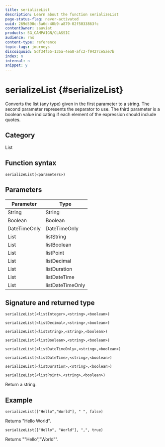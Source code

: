 ```yaml
---
title: serializeList
description: Learn about the function serializeList
page-status-flag: never-activated
uuid: 269d590c-5a6d-40b9-a879-02f5033863fc
contentOwner: sauviat
products: SG_CAMPAIGN/CLASSIC
audience: rns
content-type: reference
topic-tags: journeys
discoiquuid: 5df34f55-135a-4ea8-afc2-f9427ce5ae7b
index: n
internal: n
snippet: y
---
```


# serializeList {#serializeList}

Converts the list (any type) given in the first parameter to a string. The second parameter represents the separator to use. The third parameter is a boolean value indicating if each element of the expression should include quotes.

## Category

List

## Function syntax

`serializeList(<parameters>)`

## Parameters

| Parameter | Type             |
|-----------|------------------|
| String    | String           |
| Boolean   | Boolean          |
| DateTimeOnly | DateTimeOnly  |
| List      | listString       |
| List      | listBoolean      |
| List      | listPoint        |
| List      | listDecimal      |
| List      | listDuration     |
| List      | listDateTime     |
| List      | listDateTimeOnly |

## Signature and returned type

`serializeList(<listInteger>,<string>,<boolean>)`

`serializeList(<listDecimal>,<string>,<boolean>)`

`serializeList(<listString>,<string>,<boolean>)`

`serializeList(<listBoolean>,<string>,<boolean>)`

`serializeList(<listDateTimeOnly>,<string>,<boolean>)`

`serializeList(<listDateTime>,<string>,<boolean>)`

`serializeList(<listDuration>,<string>,<boolean>)`

`serializeList(<listPoint>,<string>,<boolean>)`

Return a string.

## Example

`serializeList(["Hello","World"], " ", false)`

Returns "Hello World".

`serializeList(["Hello", "World"], ",", true)`

Returns ""Hello","World"".
